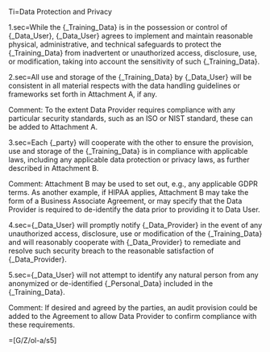 Ti=Data Protection and Privacy

1.sec=While the {_Training_Data} is in the possession or control of {_Data_User}, {_Data_User} agrees to implement and maintain reasonable physical, administrative, and technical safeguards to protect the {_Training_Data} from inadvertent or unauthorized access, disclosure, use, or modification, taking into account the sensitivity of such {_Training_Data}.

2.sec=All use and storage of the {_Training_Data} by {_Data_User} will be consistent in all material respects with the data handling guidelines or frameworks set forth in Attachment A, if any.

Comment: To the extent Data Provider requires compliance with any particular security standards, such as an ISO or NIST standard, these can be added to Attachment A.

3.sec=Each {_party} will cooperate with the other to ensure the provision, use and storage of the {_Training_Data} is in compliance with applicable laws, including any applicable data protection or privacy laws, as further described in Attachment B.

Comment: Attachment B may be used to set out, e.g., any applicable GDPR terms. As another example, if HIPAA applies, Attachment B may take the form of a Business Associate Agreement, or may specify that the Data Provider is required to de-identify the data prior to providing it to Data User.

4.sec={_Data_User} will promptly notify {_Data_Provider} in the event of any unauthorized access, disclosure, use or modification of the {_Training_Data} and will reasonably cooperate with {_Data_Provider} to remediate and resolve such security breach to the reasonable satisfaction of {_Data_Provider}.

5.sec={_Data_User} will not attempt to identify any natural person from any anonymized or de-identified {_Personal_Data} included in the {_Training_Data}.

Comment: If desired and agreed by the parties, an audit provision could be added to the Agreement to allow Data Provider to confirm compliance with these requirements.

=[G/Z/ol-a/s5]
